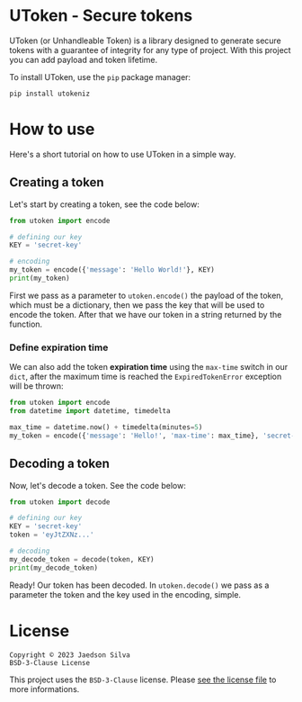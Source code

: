 # UToken - Secure tokens

UToken (or Unhandleable Token) is a library designed to generate secure tokens with a guarantee of integrity for any type of project. With this project you can add payload and token lifetime.

To install UToken, use the `pip` package manager:

```
pip install utokeniz
```

# How to use

Here's a short tutorial on how to use UToken in a simple way.

## Creating a token

Let's start by creating a token, see the code below:

```python
from utoken import encode

# defining our key
KEY = 'secret-key'

# encoding
my_token = encode({'message': 'Hello World!'}, KEY)
print(my_token)
```

First we pass as a parameter to `utoken.encode()` the payload of the token, which must be a dictionary, then we pass the key that will be used to encode the token. After that we have our token in a string returned by the function.

### Define expiration time

We can also add the token **expiration time** using the `max-time` switch in our `dict`, after the maximum time is reached the `ExpiredTokenError` exception will be thrown:

```python
from utoken import encode
from datetime import datetime, timedelta

max_time = datetime.now() + timedelta(minutes=5)
my_token = encode({'message': 'Hello!', 'max-time': max_time}, 'secret-key')
```

## Decoding a token

Now, let's decode a token. See the code below:

```python
from utoken import decode

# defining our key
KEY = 'secret-key'
token = 'eyJtZXNz...'

# decoding
my_decode_token = decode(token, KEY)
print(my_decode_token)
```

Ready! Our token has been decoded. In `utoken.decode()` we pass as a parameter the token and the key used in the encoding, simple.

# License

```
Copyright © 2023 Jaedson Silva
BSD-3-Clause License
```

This project uses the `BSD-3-Clause` license. Please [see the license file](https://github.com/jaedsonpys/utoken/blob/master/LICENSE) to more informations.